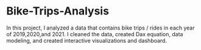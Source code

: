 # Bike-Trips-Analysis
In this project, I analyzed a data that contains bike trips / rides in each year of 2019,2020,and 2021. I cleaned the data, created Dax equation, data modeling, and created interactive visualizations and dashboard. 
